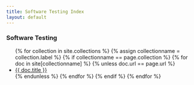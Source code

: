 ```yaml
---
title: Software Testing Index
layout: default
---
```


### Software Testing

<ul> 
  {% for collection in site.collections %}
    {% assign collectionname = collection.label %}
	{% if collectionname == page.collection %}
		{% for doc in site[collectionname] %}
			{% unless doc.url == page.url %}
				<li><a href="{{ doc.url }}">{{ doc.title }}</a></li>
			{% endunless %}
		{% endfor %}		  
    {% endif %}
  {% endfor %}
</ul>